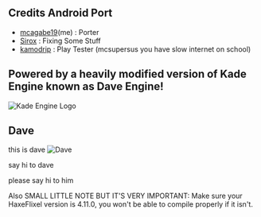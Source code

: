 ## Credits Android Port
* [mcagabe19](https://github.com/mcagabe19)(me) : Porter
* [Sirox](https://github.com/sirox228) : Fixing Some Stuff
* [kamodrip](https://github.com/Akhia11) : Play Tester (mcsupersus you have slow internet on school)


## Powered by a heavily modified version of Kade Engine known as Dave Engine!
![Kade Engine Logo](https://github.com/mcagabe19/VsDave-3.0-Early-Android-Port/blob/main/KadeEngineWitBackground.png)

## Dave
this is dave
![Dave](https://cdn.discordapp.com/attachments/892140166309892136/905267141299802152/dorve_reale.png)

say hi to dave

please say hi to him

Also SMALL LITTLE NOTE BUT IT'S VERY IMPORTANT: Make sure your HaxeFlixel version is 4.11.0, you won't be able to compile properly if it isn't.

